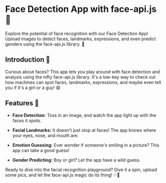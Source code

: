 # Face Detection App with face-api.js 📸

Explore the potential of face recognition with our Face Detection App! Upload images to detect faces, landmarks, expressions, and even predict genders using the face-api.js library. 🚀

## Introduction 🌟

Curious about faces? This app lets you play around with face detection and analysis using the nifty face-api.js library. It's a low-key way to check out how machines can spot faces, landmarks, expressions, and maybe even tell you if it's a girl or a guy! 😄

## Features 🎉

- **Face Detection:** Toss in an image, and watch the app light up with the faces it spots.

- **Facial Landmarks:** It doesn't just stop at faces! The app knows where your eyes, nose, and mouth are.

- **Emotion Guessing:** Ever wonder if someone's smiling in a picture? This app can take a good guess!

- **Gender Predicting:** Boy or girl? Let the app have a wild guess.

Ready to dive into the facial recognition playground? Give it a spin, upload some pics, and let the face-api.js magic do its thing! ✨🤖
